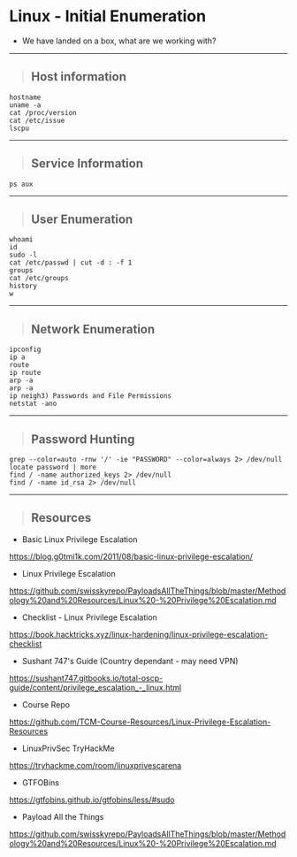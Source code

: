 # Linux - Initial Enumeration

- We have landed on a box, what are we working with?

---

> ## **Host information**

    hostname
    uname -a
    cat /proc/version
    cat /etc/issue
    lscpu

---

> ## **Service Information**

    ps aux

---

> ## **User Enumeration**

    whoami
    id
    sudo -l
    cat /etc/passwd | cut -d : -f 1
    groups
    cat /etc/groups
    history
    w

---

> ## **Network Enumeration**

    ipconfig
    ip a
    route
    ip route
    arp -a
    arp -a
    ip neigh3) Passwords and File Permissions
    netstat -ano

---

> ## **Password Hunting**

    grep --color=auto -rnw '/' -ie "PASSWORD" --color=always 2> /dev/null
    locate password | more
    find / -name authorized_keys 2> /dev/null
    find / -name id_rsa 2> /dev/null

---

> ## **Resources**

- Basic Linux Privilege Escalation

https://blog.g0tmi1k.com/2011/08/basic-linux-privilege-escalation/

- Linux Privilege Escalation

https://github.com/swisskyrepo/PayloadsAllTheThings/blob/master/Methodology%20and%20Resources/Linux%20-%20Privilege%20Escalation.md

- Checklist - Linux Privilege Escalation

https://book.hacktricks.xyz/linux-hardening/linux-privilege-escalation-checklist

- Sushant 747's Guide (Country dependant - may need VPN)

https://sushant747.gitbooks.io/total-oscp-guide/content/privilege_escalation_-_linux.html

- Course Repo

https://github.com/TCM-Course-Resources/Linux-Privilege-Escalation-Resources

- LinuxPrivSec TryHackMe

https://tryhackme.com/room/linuxprivescarena

- GTFOBins

https://gtfobins.github.io/gtfobins/less/#sudo

- Payload All the Things

https://github.com/swisskyrepo/PayloadsAllTheThings/blob/master/Methodology%20and%20Resources/Linux%20-%20Privilege%20Escalation.md